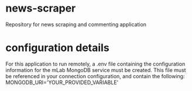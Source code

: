 # news-scraper

Repository for news scraping and commenting application 

# configuration details
For this application to run remotely, a .env file containing the configuration information for the mLab MongoDB service must be created.  This file must be referenced in your connection configuration, and contain the following: MONGODB_URI='YOUR_PROVIDED_VARIABLE' 
